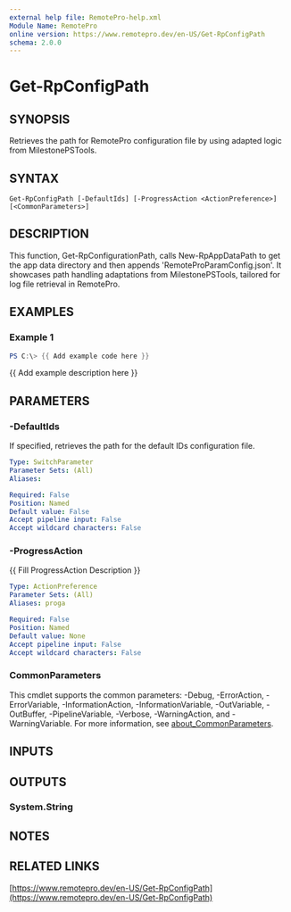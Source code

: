 ```yaml
---
external help file: RemotePro-help.xml
Module Name: RemotePro
online version: https://www.remotepro.dev/en-US/Get-RpConfigPath
schema: 2.0.0
---
```


# Get-RpConfigPath

## SYNOPSIS
Retrieves the path for RemotePro configuration file by using adapted logic from
MilestonePSTools.

## SYNTAX

```
Get-RpConfigPath [-DefaultIds] [-ProgressAction <ActionPreference>] [<CommonParameters>]
```

## DESCRIPTION
This function, Get-RpConfigurationPath, calls New-RpAppDataPath to get the
app data directory and then appends 'RemoteProParamConfig.json'.
It
showcases path handling adaptations from MilestonePSTools, tailored for log
file retrieval in RemotePro.

## EXAMPLES

### Example 1
```powershell
PS C:\> {{ Add example code here }}
```

{{ Add example description here }}

## PARAMETERS

### -DefaultIds
If specified, retrieves the path for the default IDs configuration file.

```yaml
Type: SwitchParameter
Parameter Sets: (All)
Aliases:

Required: False
Position: Named
Default value: False
Accept pipeline input: False
Accept wildcard characters: False
```

### -ProgressAction
{{ Fill ProgressAction Description }}

```yaml
Type: ActionPreference
Parameter Sets: (All)
Aliases: proga

Required: False
Position: Named
Default value: None
Accept pipeline input: False
Accept wildcard characters: False
```

### CommonParameters
This cmdlet supports the common parameters: -Debug, -ErrorAction, -ErrorVariable, -InformationAction, -InformationVariable, -OutVariable, -OutBuffer, -PipelineVariable, -Verbose, -WarningAction, and -WarningVariable. For more information, see [about_CommonParameters](http://go.microsoft.com/fwlink/?LinkID=113216).

## INPUTS

## OUTPUTS

### System.String
## NOTES

## RELATED LINKS

[https://www.remotepro.dev/en-US/Get-RpConfigPath](https://www.remotepro.dev/en-US/Get-RpConfigPath)

